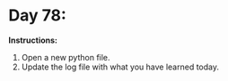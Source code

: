 # Day 78: 
**Instructions:** 
1. Open a new python file.
2. Update the log file with what you have learned today.
